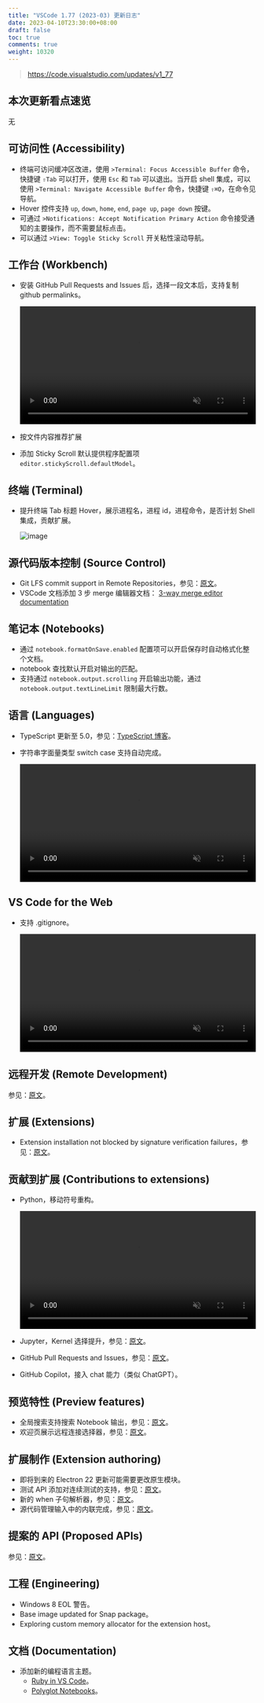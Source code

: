 ```yaml
---
title: "VSCode 1.77 (2023-03) 更新日志"
date: 2023-04-10T23:30:00+08:00
draft: false
toc: true
comments: true
weight: 10320
---
```


> https://code.visualstudio.com/updates/v1_77

## 本次更新看点速览

无

## 可访问性 (Accessibility)

* 终端可访问缓冲区改进，使用 `>Terminal: Focus Accessible Buffer` 命令，快捷键 `⇧Tab` 可以打开，使用 `Esc` 和 `Tab` 可以退出。当开启 shell 集成，可以使用 `>Terminal: Navigate Accessible Buffer` 命令，快捷键 `⇧⌘O`，在命令见导航。
* Hover 控件支持 `up`, `down`, `home`, `end`, `page up`, `page down` 按键。
* 可通过 `>Notifications: Accept Notification Primary Action` 命令接受通知的主要操作，而不需要鼠标点击。
* 可以通过 `>View: Toggle Sticky Scroll` 开关粘性滚动导航。

## 工作台 (Workbench)

* 安装 GitHub Pull Requests and Issues 后，选择一段文本后，支持复制 github permalinks。

    <video autoplay="" loop="" muted="" playsinline="" controls="" width="100%">
    <source src="/image/vscode/Copy-GitHub-permalinks.mp4" type="video/mp4">
    </video>

* 按文件内容推荐扩展
* 添加 Sticky Scroll 默认提供程序配置项 `editor.stickyScroll.defaultModel`。

## 终端 (Terminal)

* 提升终端 Tab 标题 Hover，展示进程名，进程 id，进程命令，是否计划 Shell 集成，贡献扩展。

    ![image](/image/vscode/terminal-tab-hover.png)

## 源代码版本控制 (Source Control)

* Git LFS commit support in Remote Repositories，参见：[原文](https://code.visualstudio.com/updates/v1_77#_git-lfs-commit-support-in-remote-repositories)。
* VSCode 文档添加 3 步 merge 编辑器文档： [3-way merge editor documentation](https://code.visualstudio.com/docs/sourcecontrol/overview#_3way-merge-editor)

## 笔记本 (Notebooks)

* 通过 `notebook.formatOnSave.enabled` 配置项可以开启保存时自动格式化整个文档。
* notebook 查找默认开启对输出的匹配。
* 支持通过 `notebook.output.scrolling` 开启输出功能，通过 `notebook.output.textLineLimit` 限制最大行数。

## 语言 (Languages)

* TypeScript 更新至 5.0，参见：[TypeScript 博客](https://devblogs.microsoft.com/typescript/announcing-typescript-5-0/)。
* 字符串字面量类型 switch case 支持自动完成。

    <video autoplay="" loop="" muted="" playsinline="" controls="" width="100%">
    <source src="/image/vscode/Completing-the-cases-of-a-switch-statement.mp4" type="video/mp4">
    </video>

## VS Code for the Web

* 支持 .gitignore。

    <video autoplay="" loop="" muted="" playsinline="" controls="" width="100%">
    <source src="/image/vscode/Gitignore-in-VS-Code-for-the-Web.mp4" type="video/mp4">
    </video>

## 远程开发 (Remote Development)

参见：[原文](https://code.visualstudio.com/updates/v1_77#_remote-development)。

## 扩展 (Extensions)

* Extension installation not blocked by signature verification failures，参见：[原文](https://code.visualstudio.com/updates/v1_77#_extension-installation-not-blocked-by-signature-verification-failures)。

## 贡献到扩展 (Contributions to extensions)

* Python，移动符号重构。

    <video autoplay="" loop="" muted="" playsinline="" controls="" width="100%">
    <source src="/image/vscode/Move-symbol-refactoring-with-Pylance.mp4" type="video/mp4">
    </video>

* Jupyter，Kernel 选择提升，参见：[原文](https://code.visualstudio.com/updates/v1_77#_kernel-picker-improvements-for-python-environments)。
* GitHub Pull Requests and Issues，参见：[原文](https://code.visualstudio.com/updates/v1_77#_github-pull-requests-and-issues)。
* GitHub Copilot，接入 chat 能力（类似 ChatGPT）。

## 预览特性 (Preview features)

* 全局搜索支持搜索 Notebook 输出，参见：[原文](https://code.visualstudio.com/updates/v1_77#_notebook-search-support-for-outputs)。
* 欢迎页展示远程连接选择器，参见：[原文](https://code.visualstudio.com/updates/v1_77#_notebook-search-support-for-outputs)。

## 扩展制作 (Extension authoring)

* 即将到来的 Electron 22 更新可能需要更改原生模块。
* 测试 API 添加对连续测试的支持，参见：[原文](https://code.visualstudio.com/updates/v1_77#_finalized-support-for-continuous-test-runs)。
* 新的 when 子句解析器，参见：[原文](https://code.visualstudio.com/updates/v1_77#_new-when-clause-parser)。
* 源代码管理输入中的内联完成，参见：[原文](https://code.visualstudio.com/updates/v1_77#_inline-completions-in-source-control-input)。

## 提案的 API (Proposed APIs)

参见：[原文](https://code.visualstudio.com/updates/v1_77#_proposed-apis)。

## 工程 (Engineering)

* Windows 8 EOL 警告。
* Base image updated for Snap package。
* Exploring custom memory allocator for the extension host。

## 文档 (Documentation)

* 添加新的编程语言主题。
    * [Ruby in VS Code](https://code.visualstudio.com/docs/languages/ruby)。
    * [Polyglot Notebooks](https://code.visualstudio.com/docs/languages/polyglot)。

